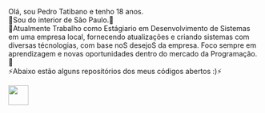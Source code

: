 Olá, sou Pedro Tatibano e tenho 18 anos. </br>
🔭Sou do interior de São Paulo.🔭</br>
🌱Atualmente Trabalho como Estágiario em Desenvolvimento de Sistemas em uma empresa local, fornecendo atualizações e criando sistemas com diversas técnologias, com base noS desejoS da empresa.
Foco sempre em aprendizagem e novas oportunidades dentro do mercado da Programação.🌱</br>
⚡Abaixo estão alguns repositórios dos meus códigos abertos :)⚡</br>

<img loading="lazy" src="https://cdn.jsdelivr.net/gh/devicons/devicon/icons/git/git-original.svg" width="40" height="40"/>
